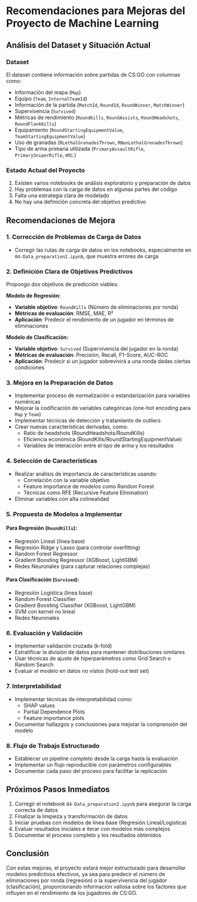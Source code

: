 # Recomendaciones para Mejoras del Proyecto de Machine Learning

## Análisis del Dataset y Situación Actual

### Dataset
El dataset contiene información sobre partidas de CS:GO con columnas como:
- Información del mapa (`Map`)
- Equipo (`Team`, `InternalTeamId`)
- Información de la partida (`MatchId`, `RoundId`, `RoundWinner`, `MatchWinner`)
- Supervivencia (`Survived`)
- Métricas de rendimiento (`RoundKills`, `RoundAssists`, `RoundHeadshots`, `RoundFlankKills`)
- Equipamiento (`RoundStartingEquipmentValue`, `TeamStartingEquipmentValue`)
- Uso de granadas (`RLethalGrenadesThrown`, `RNonLethalGrenadesThrown`)
- Tipo de arma primaria utilizada (`PrimaryAssaultRifle`, `PrimarySniperRifle`, etc.)

### Estado Actual del Proyecto
1. Existen varios notebooks de análisis exploratorio y preparación de datos
2. Hay problemas con la carga de datos en algunas partes del código
3. Falta una estrategia clara de modelado
4. No hay una definición concreta del objetivo predictivo

## Recomendaciones de Mejora

### 1. Corrección de Problemas de Carga de Datos
- Corregir las rutas de carga de datos en los notebooks, especialmente en `04-Data_preparation2.ipynb`, que muestra errores de carga

### 2. Definición Clara de Objetivos Predictivos
Propongo dos objetivos de predicción viables:

**Modelo de Regresión:**
- **Variable objetivo**: `RoundKills` (Número de eliminaciones por ronda)
- **Métricas de evaluación**: RMSE, MAE, R²
- **Aplicación**: Predecir el rendimiento de un jugador en términos de eliminaciones

**Modelo de Clasificación:**
- **Variable objetivo**: `Survived` (Supervivencia del jugador en la ronda)
- **Métricas de evaluación**: Precisión, Recall, F1-Score, AUC-ROC
- **Aplicación**: Predecir si un jugador sobrevivirá a una ronda dadas ciertas condiciones

### 3. Mejora en la Preparación de Datos
- Implementar proceso de normalización o estandarización para variables numéricas
- Mejorar la codificación de variables categóricas (one-hot encoding para `Map` y `Team`)
- Implementar técnicas de detección y tratamiento de outliers
- Crear nuevas características derivadas, como:
  - Ratio de headshots (RoundHeadshots/RoundKills)
  - Eficiencia económica (RoundKills/RoundStartingEquipmentValue)
  - Variables de interacción entre el tipo de arma y los resultados

### 4. Selección de Características
- Realizar análisis de importancia de características usando:
  - Correlación con la variable objetivo
  - Feature importance de modelos como Random Forest
  - Técnicas como RFE (Recursive Feature Elimination)
- Eliminar variables con alta colinealidad

### 5. Propuesta de Modelos a Implementar

#### Para Regresión (`RoundKills`):
- Regresión Lineal (línea base)
- Regresión Ridge y Lasso (para controlar overfitting)
- Random Forest Regressor
- Gradient Boosting Regressor (XGBoost, LightGBM)
- Redes Neuronales (para capturar relaciones complejas)

#### Para Clasificación (`Survived`):
- Regresión Logística (línea base)
- Random Forest Classifier
- Gradient Boosting Classifier (XGBoost, LightGBM)
- SVM con kernel no lineal
- Redes Neuronales

### 6. Evaluación y Validación
- Implementar validación cruzada (k-fold)
- Estratificar la división de datos para mantener distribuciones similares
- Usar técnicas de ajuste de hiperparámetros como Grid Search o Random Search
- Evaluar el modelo en datos no vistos (hold-out test set)

### 7. Interpretabilidad
- Implementar técnicas de interpretabilidad como:
  - SHAP values
  - Partial Dependence Plots
  - Feature importance plots
- Documentar hallazgos y conclusiones para mejorar la comprensión del modelo

### 8. Flujo de Trabajo Estructurado
- Establecer un pipeline completo desde la carga hasta la evaluación
- Implementar un flujo reproducible con parámetros configurables
- Documentar cada paso del proceso para facilitar la replicación

## Próximos Pasos Inmediatos

1. Corregir el notebook `04-Data_preparation2.ipynb` para asegurar la carga correcta de datos
2. Finalizar la limpieza y transformación de datos
3. Iniciar pruebas con modelos de línea base (Regresión Lineal/Logística)
4. Evaluar resultados iniciales e iterar con modelos más complejos
5. Documentar el proceso completo y los resultados obtenidos

## Conclusión

Con estas mejoras, el proyecto estará mejor estructurado para desarrollar modelos predictivos efectivos, ya sea para predecir el número de eliminaciones por ronda (regresión) o la supervivencia del jugador (clasificación), proporcionando información valiosa sobre los factores que influyen en el rendimiento de los jugadores de CS:GO. 
